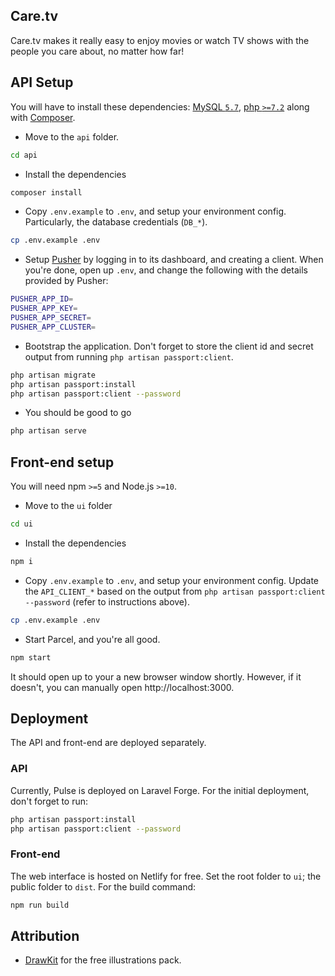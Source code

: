 ## Care.tv
Care.tv makes it really easy to enjoy movies or watch TV shows with the people you care about, no matter how far!

## API Setup
You will have to install these dependencies: [MySQL `5.7`](https://dev.mysql.com/downloads/mysql/5.7.html), [php `>=7.2`](https://thishosting.rocks/install-php-on-ubuntu/) along with [Composer](https://getcomposer.org/).

- Move to the `api` folder.
```bash
cd api
```
- Install the dependencies
```bash
composer install
```

- Copy `.env.example` to `.env`, and setup your environment config. Particularly, the database credentials (`DB_*`).
```bash
cp .env.example .env
```

- Setup [Pusher](https://pusher.com/) by logging in to its dashboard, and creating a client. When you're done, open up `.env`, and change the following with the details provided by Pusher:
```bash
PUSHER_APP_ID=
PUSHER_APP_KEY=
PUSHER_APP_SECRET=
PUSHER_APP_CLUSTER=
```

- Bootstrap the application. Don't forget to store the client id and secret output from running `php artisan passport:client`.
```bash
php artisan migrate
php artisan passport:install
php artisan passport:client --password
```

- You should be good to go
```bash
php artisan serve
```

## Front-end setup
You will need npm `>=5` and Node.js `>=10`.

- Move to the `ui` folder
```bash
cd ui
```

- Install the dependencies
```bash
npm i
```

- Copy `.env.example` to `.env`, and setup your environment config. Update the `API_CLIENT_*` based on the output from `php artisan passport:client --password` (refer to instructions above).
```bash
cp .env.example .env
```

- Start Parcel, and you're all good.
```bash
npm start
```

It should open up to your a new browser window shortly. However, if it doesn't, you can manually open http://localhost:3000.

## Deployment
The API and front-end are deployed separately.

### API
Currently, Pulse is deployed on Laravel Forge. For the initial deployment, don't forget to run:
```bash
php artisan passport:install
php artisan passport:client --password
```

### Front-end
The web interface is hosted on Netlify for free. Set the root folder to `ui`; the public folder to `dist`. For the build command:
```bash
npm run build
```

## Attribution
- [DrawKit](https://www.drawkit.io/illustrations/drawing-woman-colour) for the free illustrations pack.